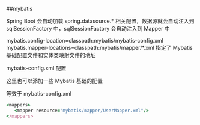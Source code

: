 ##mybatis


Spring Boot 会自动加载 spring.datasource.* 相关配置，数据源就会自动注入到 sqlSessionFactory 中，sqlSessionFactory 会自动注入到 Mapper 中


mybatis.config-location=classpath:mybatis/mybatis-config.xml
mybatis.mapper-locations=classpath:mybatis/mapper/*.xml
指定了 Mybatis 基础配置文件和实体类映射文件的地址


mybatis-config.xml 配置

<configuration>
    <typeAliases>
        <typeAlias alias="Integer" type="java.lang.Integer" />
        <typeAlias alias="Long" type="java.lang.Long" />
        <typeAlias alias="HashMap" type="java.util.HashMap" />
        <typeAlias alias="LinkedHashMap" type="java.util.LinkedHashMap" />
        <typeAlias alias="ArrayList" type="java.util.ArrayList" />
        <typeAlias alias="LinkedList" type="java.util.LinkedList" />
    </typeAliases>
</configuration>
这里也可以添加一些 Mybatis 基础的配置

等效于
mybatis-config.xml
```ruby
<mappers>
   <mapper resource="mybatis/mapper/UserMapper.xml"/>
</mappers>
```
